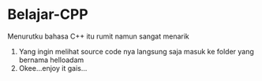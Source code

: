 # Belajar-CPP
Menurutku bahasa C++ itu rumit namun sangat menarik 

1. Yang ingin melihat source code nya langsung saja masuk ke folder yang bernama helloadam
2. Okee...enjoy it gais...
